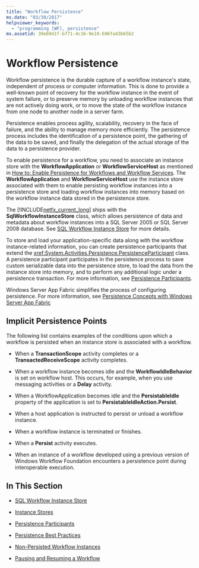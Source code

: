 ```yaml
---
title: "Workflow Persistence"
ms.date: "03/30/2017"
helpviewer_keywords: 
  - "programming [WF], persistence"
ms.assetid: 39e69d1f-b771-4c16-9e18-696fa43b65b2
---
```

# Workflow Persistence
Workflow persistence is the durable capture of a workflow instance's state, independent of process or computer information. This is done to provide a well-known point of recovery for the workflow instance in the event of system failure, or to preserve memory by unloading workflow instances that are not actively doing work, or to move the state of the workflow instance from one node to another node in a server farm.  
  
 Persistence enables process agility, scalability, recovery in the face of failure, and the ability to manage memory more efficiently. The persistence process includes the identification of a persistence point, the gathering of the data to be saved, and finally the delegation of the actual storage of the data to a persistence provider.  
  
 To enable persistence for a workflow, you need to associate an instance store with the **WorkflowApplication** or **WorkflowServiceHost** as mentioned in [How to: Enable Persistence for Workflows and Workflow Services](../../../docs/framework/windows-workflow-foundation/how-to-enable-persistence-for-workflows-and-workflow-services.md). The **WorkflowApplication** and **WorkflowServiceHost** use the instance store associated with them to enable persisting workflow instances into a persistence store and loading workflow instances into memory based on the workflow instance data stored in the persistence store.  
  
 The [!INCLUDE[netfx_current_long](../../../includes/netfx-current-long-md.md)] ships with the **SqlWorkflowInstanceStore** class, which allows persistence of data and metadata about workflow instances into a SQL Server 2005 or SQL Server 2008 database. See [SQL Workflow Instance Store](../../../docs/framework/windows-workflow-foundation/sql-workflow-instance-store.md) for more details.  
  
 To store and load your application-specific data along with the workflow instance-related information, you can create persistence participants that extend the <xref:System.Activities.Persistence.PersistenceParticipant> class. A persistence participant participates in the persistence process to save custom serializable data into the persistence store, to load the data from the instance store into memory, and to perform any additional logic under a persistence transaction. For more information, see [Persistence Participants](../../../docs/framework/windows-workflow-foundation/persistence-participants.md).  
  
 Windows Server App Fabric simplifies the process of configuring persistence. For more information, see [Persistence Concepts with Windows Server App Fabric](https://go.microsoft.com/fwlink/?LinkId=201200)  
  
## Implicit Persistence Points  
 The following list contains examples of the conditions upon which a workflow is persisted when an instance store is associated with a workflow.  
  
-   When a **TransactionScope** activity completes or a **TransactedReceiveScope** activity completes.  
  
-   When a workflow instance becomes idle and the **WorkflowIdleBehavior** is set on workflow host. This occurs, for example, when you use messaging activities or a **Delay** activity.  
  
-   When a WorkflowApplication becomes idle and the **PersistableIdle** property of the application is set to **PersistableIdleAction.Persist**.  
  
-   When a host application is instructed to persist or unload a workflow instance.  
  
-   When a workflow instance is terminated or finishes.  
  
-   When a **Persist** activity executes.  
  
-   When an instance of a workflow developed using a previous version of Windows Workflow Foundation encounters a persistence point during interoperable execution.  
  
## In This Section  
  
-   [SQL Workflow Instance Store](../../../docs/framework/windows-workflow-foundation/sql-workflow-instance-store.md)  
  
-   [Instance Stores](../../../docs/framework/windows-workflow-foundation/instance-stores.md)  
  
-   [Persistence Participants](../../../docs/framework/windows-workflow-foundation/persistence-participants.md)  
  
-   [Persistence Best Practices](../../../docs/framework/windows-workflow-foundation/persistence-best-practices.md)  
  
-   [Non-Persisted Workflow Instances](../../../docs/framework/windows-workflow-foundation/non-persisted-workflow-instances.md)  
  
-   [Pausing and Resuming a Workflow](../../../docs/framework/windows-workflow-foundation/pausing-and-resuming-a-workflow.md)
